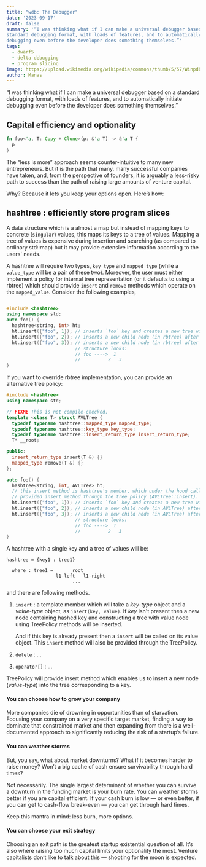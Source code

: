```yaml
---
title: "wdb: The Debugger"
date: '2023-09-17'
draft: false
summary: '“I was thinking what if I can make a universal debugger based on a
standard debugging format, with loads of features, and to automatically initiate
debugging even before the developer does something themselves.”'
tags:
  - dwarf5
  - delta debugging
  - program slicing
image: https://upload.wikimedia.org/wikipedia/commons/thumb/5/57/Winpdb-1.3.6.png/1024px-Winpdb-1.3.6.png
author: Manas
---
```


“I was thinking what if I can make a universal debugger based on a standard debugging format, with loads of features, and to automatically initiate debugging even before the developer does something themselves.”

## Capital efficiency and optionality

```rust
fn foo<'a, T: Copy + Clone>(p: &'a T) -> &'a T {
  p
}
```

The “less is more” approach seems counter-intuitive to many new entrepreneurs.
But it is the path that many, many successful companies have taken, and, from
the perspective of founders, it is arguably a less-risky path to success than
the path of raising large amounts of venture capital.

Why? Because it lets you keep your options open. Here’s how:

## hashtree : efficiently store program slices

A data structure which is a almost a map but instead of mapping keys to
concrete (`singular`) values, this maps its keys to a tree of values. Mapping a
tree of values is expensive during insertion and searching (as compared to
ordinary std::map) but it may provide extensive information according to the
users' needs.

A hashtree will require two types, `key_type` and `mapped_type` (while a
`value_type` will be a pair of these two). Moreover, the user must either
implement a policy for internal tree representation (or it defaults to using a
rbtree) which should provide `insert` and `remove` methods which operate on the
`mapped_value`. Consider the following examples,

```cpp

#include <hashtree>
using namespace std;
auto foo() {
  hashtree<string, int> ht;
  ht.insert({"foo", 1}); // inserts `foo` key and creates a new tree with node 1
  ht.insert({"foo", 2}); // inserts a new child node (in rbtree) after node 1
  ht.insert({"foo", 3}); // inserts a new child node (in rbtree) after node 1
                         // structure looks:
                         // foo ---->  1
                         //          2   3
}

```

If you want to override rbtree implementation, you can provide an alternative
tree policy:

```cpp
#include <hashtree>
using namespace std;

// FIXME This is not compile-checked.
template <class T> struct AVLTree {
  typedef typename hashtree::mapped_type mapped_type;
  typedef typename hashtree::key_type key_type;
  typedef typename hashtree::insert_return_type insert_return_type;
  T* __root;

public:
  insert_return_type insert(T &) {}
  mapped_type remove(T &) {}
};

auto foo() {
  hashtree<string, int, AVLTree> ht;
  // this insert method is hashtree's member, which under the hood calls above
  // provided insert method through the tree policy (AVLTree::insert).
  ht.insert({"foo", 1}); // inserts `foo` key and creates a new tree with node 1
  ht.insert({"foo", 2}); // inserts a new child node (in AVLTree) after node 1
  ht.insert({"foo", 3}); // inserts a new child node (in AVLTree) after node 1
                         // structure looks:
                         // foo ---->  1
                         //          2   3
}

```

A hashtree with a single key and a tree of values will be:

```text
hashtree = {key1 : tree1}

  where : tree1 =       root
                  l1-left   l1-right
                        ...
```

and there are following methods.

1. `insert` : a template member which will take a _key-type_ object and a
   _value-type_ object, as `insert(key, value)`. If _key_ isn't present then a
   new node containing hashed key and constructing a tree with value node using
   TreePolicy methods will be inserted.

   And if this key is already present then a `insert` will be called on its
   value object. This `insert` method will also be provided through the
   TreePolicy.

2. `delete` : ...
3. `operator[]` : ...


TreePolicy will provide insert method which enables us to insert a new node
(_value-type_) into the tree corresponding to a key.




#### You can choose how to grow your company

More companies die of drowning in opportunities than of starvation. Focusing your company on a very specific target market, finding a way to dominate that constrained market and then expanding from there is a well-documented approach to significantly reducing the risk of a startup’s failure.

#### You can weather storms

But, you say, what about market downturns? What if it becomes harder to raise money? Won’t a big cache of cash ensure survivability through hard times?

Not necessarily. The single largest determinant of whether you can survive a downturn in the funding market is your burn rate. You can weather storms better if you are capital efficient. If your cash burn is low — or even better, if you can get to cash-flow break-even — you can get through hard times.

Keep this mantra in mind: less burn, more options.

#### You can choose your exit strategy

Choosing an exit path is the greatest startup existential question of all. It’s also where raising too much capital limits your optionality the most. Venture capitalists don’t like to talk about this — shooting for the moon is expected.


